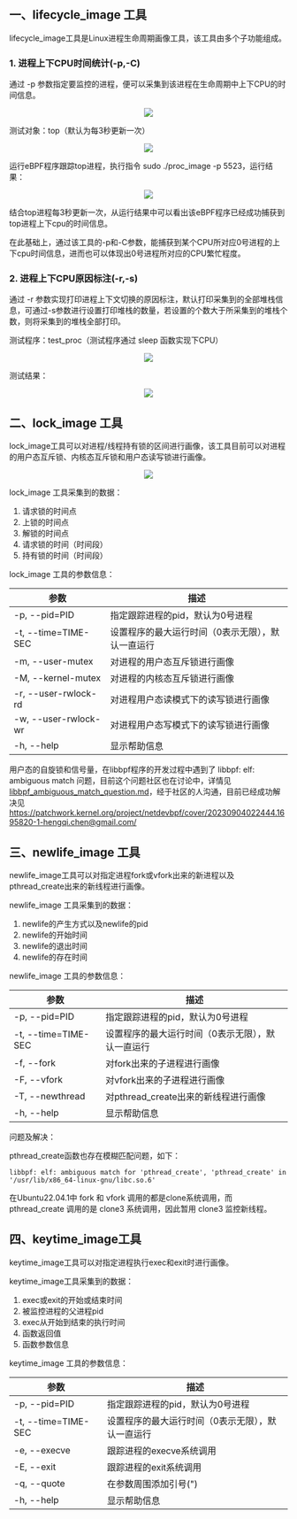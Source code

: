## 一、lifecycle_image 工具

lifecycle_image工具是Linux进程生命周期画像工具，该工具由多个子功能组成。

### 1. 进程上下CPU时间统计(-p,-C)

通过 -p 参数指定要监控的进程，便可以采集到该进程在生命周期中上下CPU的时间信息。

<div align='center'><img src="./docs/images/on_off_cpu.png"></div>

测试对象：top（默认为每3秒更新一次）

<div align='center'><img src="./docs/images/top_delay.png"></div>

运行eBPF程序跟踪top进程，执行指令 sudo ./proc_image -p 5523，运行结果：

<div align='center'><img src="./docs/images/proc_cpu.png"></div>

结合top进程每3秒更新一次，从运行结果中可以看出该eBPF程序已经成功捕获到top进程上下cpu的时间信息。

在此基础上，通过该工具的-p和-C参数，能捕获到某个CPU所对应0号进程的上下cpu时间信息，进而也可以体现出0号进程所对应的CPU繁忙程度。

### 2. 进程上下CPU原因标注(-r,-s)

通过 -r 参数实现打印进程上下文切换的原因标注，默认打印采集到的全部堆栈信息，可通过-s参数进行设置打印堆栈的数量，若设置的个数大于所采集到的堆栈个数，则将采集到的堆栈全部打印。

测试程序：test_proc（测试程序通过 sleep 函数实现下CPU）

<div align='center'><img src="./docs/images/off_cpu_sleep.png"></div>

测试结果：

<div align='center'><img src="./docs/images/off_cpu_sleep_result.png"></div>

## 二、lock_image 工具

lock_image工具可以对进程/线程持有锁的区间进行画像，该工具目前可以对进程的用户态互斥锁、内核态互斥锁和用户态读写锁进行画像。

<div align='center'><img src="./docs/images/lock_image.png"></div>

lock_image 工具采集到的数据：

1. 请求锁的时间点
2. 上锁的时间点
3. 解锁的时间点
4. 请求锁的时间（时间段）
5. 持有锁的时间（时间段）

lock_image 工具的参数信息：

| 参数                 | 描述                                              |
| -------------------- | ------------------------------------------------- |
| -p, --pid=PID        | 指定跟踪进程的pid，默认为0号进程                  |
| -t, --time=TIME-SEC  | 设置程序的最大运行时间（0表示无限），默认一直运行 |
| -m, --user-mutex     | 对进程的用户态互斥锁进行画像                      |
| -M, --kernel-mutex   | 对进程的内核态互斥锁进行画像                      |
| -r, --user-rwlock-rd | 对进程用户态读模式下的读写锁进行画像              |
| -w, --user-rwlock-wr | 对进程用户态写模式下的读写锁进行画像              |
| -h, --help           | 显示帮助信息                                      |

用户态的自旋锁和信号量，在libbpf程序的开发过程中遇到了 libbpf: elf: ambiguous match  问题，目前这个问题社区也在讨论中，详情见 [libbpf_ambiguous_match_question.md](../docs/libbpf_ambiguous_match_question.md)，经于社区的人沟通，目前已经成功解决见 https://patchwork.kernel.org/project/netdevbpf/cover/20230904022444.1695820-1-hengqi.chen@gmail.com/

## 三、newlife_image 工具

newlife_image工具可以对指定进程fork或vfork出来的新进程以及pthread_create出来的新线程进行画像。

newlife_image 工具采集到的数据：

1. newlife的产生方式以及newlife的pid
2. newlife的开始时间
3. newlife的退出时间
4. newlife的存在时间

newlife_image 工具的参数信息：

| 参数                | 描述                                              |
| ------------------- | ------------------------------------------------- |
| -p, --pid=PID       | 指定跟踪进程的pid，默认为0号进程                  |
| -t, --time=TIME-SEC | 设置程序的最大运行时间（0表示无限），默认一直运行 |
| -f, --fork          | 对fork出来的子进程进行画像                        |
| -F, --vfork         | 对vfork出来的子进程进行画像                       |
| -T, --newthread     | 对pthread_create出来的新线程进行画像              |
| -h, --help          | 显示帮助信息                                      |

问题及解决：

pthread_create函数也存在模糊匹配问题，如下：

```
libbpf: elf: ambiguous match for 'pthread_create', 'pthread_create' in '/usr/lib/x86_64-linux-gnu/libc.so.6'
```

在Ubuntu22.04.1中 fork 和 vfork 调用的都是clone系统调用，而 pthread_create 调用的是 clone3 系统调用，因此暂用 clone3 监控新线程。

## 四、keytime_image工具

keytime_image工具可以对指定进程执行exec和exit时进行画像。

keytime_image工具采集到的数据：

1. exec或exit的开始或结束时间
2. 被监控进程的父进程pid
3. exec从开始到结束的执行时间
4. 函数返回值
5. 函数参数信息

keytime_image 工具的参数信息：

| 参数                | 描述                                              |
| ------------------- | ------------------------------------------------- |
| -p, --pid=PID       | 指定跟踪进程的pid，默认为0号进程                  |
| -t, --time=TIME-SEC | 设置程序的最大运行时间（0表示无限），默认一直运行 |
| -e, --execve        | 跟踪进程的execve系统调用                          |
| -E, --exit          | 跟踪进程的exit系统调用                            |
| -q, --quote         | 在参数周围添加引号(")                             |
| -h, --help          | 显示帮助信息                                      |
